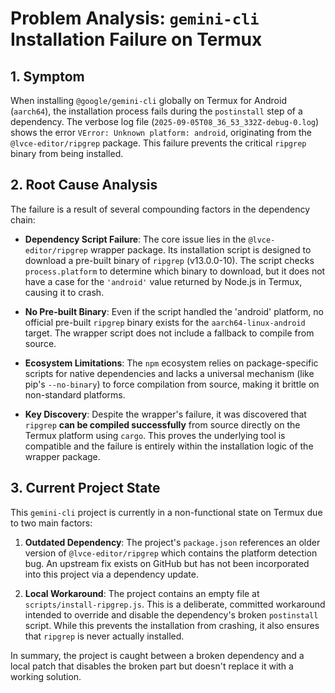 # Problem Analysis: `gemini-cli` Installation Failure on Termux

## 1. Symptom
When installing `@google/gemini-cli` globally on Termux for Android (`aarch64`), the installation process fails during the `postinstall` step of a dependency. The verbose log file (`2025-09-05T08_36_53_332Z-debug-0.log`) shows the error `VError: Unknown platform: android`, originating from the `@lvce-editor/ripgrep` package. This failure prevents the critical `ripgrep` binary from being installed.

## 2. Root Cause Analysis
The failure is a result of several compounding factors in the dependency chain:

*   **Dependency Script Failure**: The core issue lies in the `@lvce-editor/ripgrep` wrapper package. Its installation script is designed to download a pre-built binary of `ripgrep` (v13.0.0-10). The script checks `process.platform` to determine which binary to download, but it does not have a case for the `'android'` value returned by Node.js in Termux, causing it to crash.

*   **No Pre-built Binary**: Even if the script handled the 'android' platform, no official pre-built `ripgrep` binary exists for the `aarch64-linux-android` target. The wrapper script does not include a fallback to compile from source.

*   **Ecosystem Limitations**: The `npm` ecosystem relies on package-specific scripts for native dependencies and lacks a universal mechanism (like pip's `--no-binary`) to force compilation from source, making it brittle on non-standard platforms.

*   **Key Discovery**: Despite the wrapper's failure, it was discovered that `ripgrep` **can be compiled successfully** from source directly on the Termux platform using `cargo`. This proves the underlying tool is compatible and the failure is entirely within the installation logic of the wrapper package.

## 3. Current Project State
This `gemini-cli` project is currently in a non-functional state on Termux due to two main factors:

1.  **Outdated Dependency**: The project's `package.json` references an older version of `@lvce-editor/ripgrep` which contains the platform detection bug. An upstream fix exists on GitHub but has not been incorporated into this project via a dependency update.

2.  **Local Workaround**: The project contains an empty file at `scripts/install-ripgrep.js`. This is a deliberate, committed workaround intended to override and disable the dependency's broken `postinstall` script. While this prevents the installation from crashing, it also ensures that `ripgrep` is never actually installed.

In summary, the project is caught between a broken dependency and a local patch that disables the broken part but doesn't replace it with a working solution.